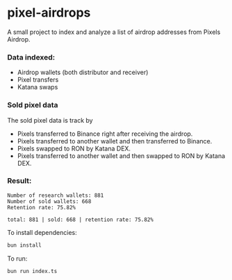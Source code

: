 # pixel-airdrops

A small project to index and analyze a list of airdrop addresses from Pixels Airdrop.

### Data indexed:
- Airdrop wallets (both distributor and receiver)
- Pixel transfers
- Katana swaps

### Sold pixel data
The sold pixel data is track by
- Pixels transferred to Binance right after receiving the airdrop.
- Pixels transferred to another wallet and then transferred to Binance.
- Pixels swapped to RON by Katana DEX.
- Pixels transferred to another wallet and then swapped to RON by Katana DEX.

### Result:
```text
Number of research wallets: 881
Number of sold wallets: 668
Retention rate: 75.82%

total: 881 | sold: 668 | retention rate: 75.82%
```

To install dependencies:

```bash
bun install
```

To run:

```bash
bun run index.ts
```
